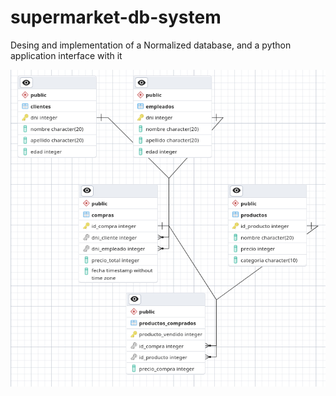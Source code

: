 # supermarket-db-system
Desing and implementation of a Normalized database, and a python application interface with it

<img src="https://github.com/kukelia/supermarket-db-system/blob/master/physical_data_model.png" alt="drawing" width="550"/>
